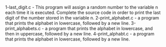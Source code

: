 1-last_digit.c - This program will assign a random number to the variable n each time it is executed. Complete the source code in order to print the last digit of the number stored in the variable n.
2-print_alphabet.c - a program that prints the alphabet in lowercase, followed by a new line.
3-print_alphabets.c -  a program that prints the alphabet in lowercase, and then in uppercase, followed by a new line.
4-print_alphabt.c - a program that prints the alphabet in lowercase, followed by a new line.
